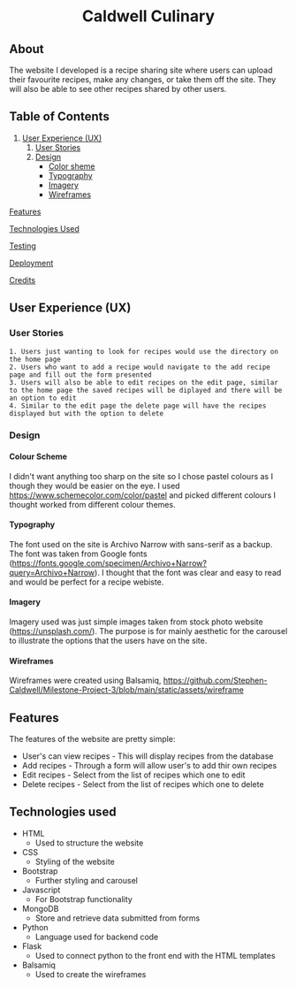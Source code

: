 <h1 align="center">Caldwell Culinary </h1>

## About
The website I developed is a recipe sharing site where users can upload their favourite recipes, make any changes, or take them off the site. They will also be able to see other recipes shared by other users.

## Table of Contents
1. [User Experience (UX)](#user-experience)
    1. [User Stories](#user-stories)
    1. [Design](#design)
        - [Color sheme](#color-scheme)
        - [Typography](#typography)
        - [Imagery](#imagery)
        - [Wireframes](#wireframes)

[Features](#features)

[Technologies Used](#technologies-used)

[Testing](#testing)

[Deployment](#deployment)

[Credits](#credits)

## User Experience (UX)

### User Stories
    1. Users just wanting to look for recipes would use the directory on the home page
    2. Users who want to add a recipe would navigate to the add recipe page and fill out the form presented
    3. Users will also be able to edit recipes on the edit page, similar to the home page the saved recipes will be diplayed and there will be an option to edit
    4. Similar to the edit page the delete page will have the recipes displayed but with the option to delete

### Design

#### Colour Scheme
I didn't want anything too sharp on the site so I chose pastel colours as I though they would be easier on the eye. I used https://www.schemecolor.com/color/pastel and picked different colours I thought worked from different colour themes.

#### Typography
The font used on the site is Archivo Narrow with sans-serif as a backup. The font was taken from Google fonts (https://fonts.google.com/specimen/Archivo+Narrow?query=Archivo+Narrow). I thought that the font was clear and easy to read and would be perfect for a recipe webiste.

#### Imagery
Imagery used was just simple images taken from stock photo website (https://unsplash.com/). The purpose is for mainly aesthetic for the carousel to illustrate the options that the users have on the site.

#### Wireframes
Wireframes were created using Balsamiq, https://github.com/Stephen-Caldwell/Milestone-Project-3/blob/main/static/assets/wireframe

## Features
The features of the website are pretty simple:
- User's can view recipes - This will display recipes from the database
- Add recipes - Through a form will allow user's to add thir own recipes
- Edit recipes - Select from the list of recipes which one to edit
- Delete recipes - Select from the list of recipes which one to delete

## Technologies used
- HTML
    - Used to structure the website
- CSS
    - Styling of the website
- Bootstrap
    - Further styling and carousel
- Javascript
    - For Bootstrap functionality
- MongoDB 
    - Store and retrieve data submitted from forms
- Python
    - Language used for backend code
- Flask
    - Used to connect python to the front end with the HTML templates
- Balsamiq
    - Used to create the wireframes

